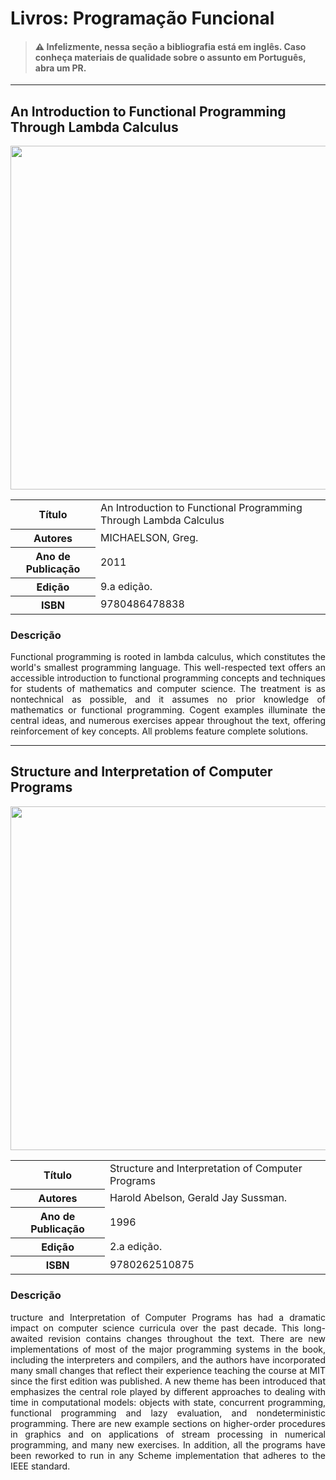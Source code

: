 # Livros: Programação Funcional

> #### ⚠️ Infelizmente, nessa seção a bibliografia está em inglês. Caso conheça materiais de qualidade sobre o assunto em Português, abra um PR.

<hr>

## An Introduction to Functional Programming Through Lambda Calculus

<p align="center">
  <img src="https://github.com/Universidade-Livre/ciencia-da-computacao/assets/30880723/f5567c49-386b-4e9f-902e-c28aa4727c63" width="550px">
</p>

<table align="center">
    <tr>
        <th>Título</th>
        <td>An Introduction to Functional Programming Through Lambda Calculus</td>
    </tr>
    <tr>
        <th>Autores</th>
        <td>MICHAELSON, Greg.</td>
    </tr>
    <tr>
        <th>Ano de Publicação</th>
        <td>2011</td>
    </tr>
    <tr>
        <th>Edição</th>
        <td>9.a edição.</td>
    </tr>
    <tr>
        <th>ISBN</th>
        <td>9780486478838</td>
    </tr>
</table>

### Descrição

<p align="justify">
Functional programming is rooted in lambda calculus, which constitutes the world's smallest programming language. This well-respected text offers an accessible introduction to functional programming concepts and techniques for students of mathematics and computer science. The treatment is as nontechnical as possible, and it assumes no prior knowledge of mathematics or functional programming. Cogent examples illuminate the central ideas, and numerous exercises appear throughout the text, offering reinforcement of key concepts. All problems feature complete solutions.
</p>

<hr>

## Structure and Interpretation of Computer Programs

<p align="center">
  <img src="https://github.com/Universidade-Livre/ciencia-da-computacao/assets/30880723/a5286aeb-326d-4a56-b369-01df07321843" width="550px">
</p>


<table align="center">
    <tr>
        <th>Título</th>
        <td>Structure and Interpretation of Computer Programs</td>
    </tr>
    <tr>
        <th>Autores</th>
        <td>Harold Abelson, Gerald Jay Sussman.</td>
    </tr>
    <tr>
        <th>Ano de Publicação</th>
        <td>1996</td>
    </tr>
    <tr>
        <th>Edição</th>
        <td>2.a edição.</td>
    </tr>
    <tr>
        <th>ISBN</th>
        <td>9780262510875</td>
    </tr>
</table>

### Descrição

<p align="justify">
tructure and Interpretation of Computer Programs has had a dramatic impact on computer science curricula over the past decade. This long-awaited revision contains changes throughout the text. There are new implementations of most of the major programming systems in the book, including the interpreters and compilers, and the authors have incorporated many small changes that reflect their experience teaching the course at MIT since the first edition was published. A new theme has been introduced that emphasizes the central role played by different approaches to dealing with time in computational models: objects with state, concurrent programming, functional programming and lazy evaluation, and nondeterministic programming. There are new example sections on higher-order procedures in graphics and on applications of stream processing in numerical programming, and many new exercises. In addition, all the programs have been reworked to run in any Scheme implementation that adheres to the IEEE standard.
</p>
